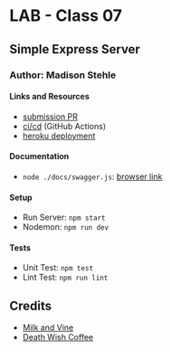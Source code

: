 # LAB - Class 07
## Simple Express Server
### Author: Madison Stehle

#### Links and Resources
- [submission PR](https://github.com/madisonstehle/express_server/pull/1)
- [ci/cd](https://github.com/madisonstehle/express_server/actions) (GitHub Actions)
- [heroku deployment](https://express-server-madisonstehle.herokuapp.com/)


#### Documentation
- `node ./docs/swagger.js`: [browser link](http://localhost:3001/api-docs)


#### Setup
- Run Server: `npm start`
- Nodemon: `npm run dev`


#### Tests
- Unit Test: `npm test`
- Lint Test: `npm run lint`


## Credits
- [Milk and Vine](https://www.amazon.com/Milk-Vine-Inspirational-Quotes-Classic-ebook/dp/B076NWPQYZ)
- [Death Wish Coffee](https://www.deathwishcoffee.com/products/death-wish-coffee)